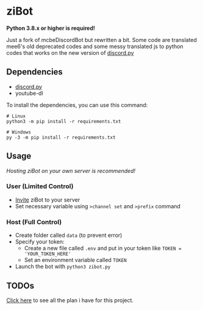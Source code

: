 # ziBot

**Python 3.8.x or higher is required!**

Just a fork of mcbeDiscordBot but rewritten a bit. Some code are translated mee6's old deprecated codes and some messy translated js to python codes that works on the new version of [discord.py](https://github.com/Rapptz/discord.py)

## Dependencies
- [discord.py](https://github.com/Rapptz/discord.py)
- youtube-dl

To install the dependencies, you can use this command:
```
# Linux
python3 -m pip install -r requirements.txt

# Windows
py -3 -m pip install -r requirements.txt
```

## Usage
*Hosting ziBot on your own server is recommended!*
### User (Limited Control)
- [Invite](https://discord.com/api/oauth2/authorize?client_id=740122842988937286&permissions=470153334&scope=bot) ziBot to your server
- Set necessary variable using `>channel set` and `>prefix` command

### Host (Full Control)
- Create folder called `data` (to prevent error)
- Specify your token:
  + Create a new file called `.env` and put in your token like `TOKEN = 'YOUR_TOKEN_HERE'`
  + Set an environment variable called `TOKEN`
- Launch the bot with ```python3 zibot.py```

## TODOs
[Click here](https://github.com/null2264/ziBot/projects) to see all the plan i have for this project.
